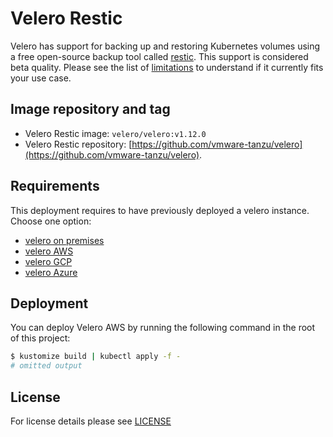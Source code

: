 # Velero Restic

Velero has support for backing up and restoring Kubernetes volumes using a free open-source backup tool called
[restic](https://github.com/restic/restic). This support is considered beta quality. Please see the list of
[limitations](https://velero.io/docs/master/restic/#limitations) to understand if it currently fits your use
case.

## Image repository and tag

- Velero Restic image: `velero/velero:v1.12.0`
- Velero Restic repository: [https://github.com/vmware-tanzu/velero](https://github.com/vmware-tanzu/velero).


## Requirements

This deployment requires to have previously deployed a velero instance. Choose one option:

- [velero on premises](../velero-on-prem)
- [velero AWS](../velero-aws)
- [velero GCP](../velero-gcp)
- [velero Azure](../velero-azure)


## Deployment

You can deploy Velero AWS by running the following command in the root of this project:

```bash
$ kustomize build | kubectl apply -f -
# omitted output
```

## License

For license details please see [LICENSE](../../../LICENSE)
